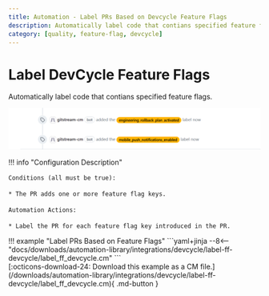 ```yaml
---
title: Automation - Label PRs Based on Devcycle Feature Flags
description: Automatically label code that contians specified feature flags.
category: [quality, feature-flag, devcycle]
---
```

# Label DevCycle Feature Flags

<!-- --8<-- [start:example]-->

Automatically label code that contians specified feature flags.

![Label PRs Based on Feature Flags](/automations/integrations/devcycle/label-ff-devcycle/label-ff-devcycle.png)

!!! info "Configuration Description"

    Conditions (all must be true):

    * The PR adds one or more feature flag keys.

    Automation Actions:

    * Label the PR for each feature flag key introduced in the PR.

<div class="automationExample" markdown="1">
!!! example "Label PRs Based on Feature Flags"
    ```yaml+jinja
    --8<-- "docs/downloads/automation-library/integrations/devcycle/label-ff-devcycle/label_ff_devcycle.cm"
    ```
    <div class="result" markdown>
      <span>
      [:octicons-download-24: Download this example as a CM file.](/downloads/automation-library/integrations/devcycle/label-ff-devcycle/label_ff_devcycle.cm){ .md-button }
      </span>
    </div>
<!-- --8<-- [end:example]-->
